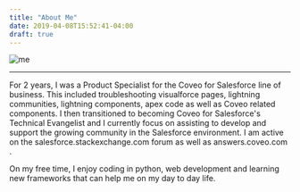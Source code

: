 ```yaml
---
title: "About Me"
date: 2019-04-08T15:52:41-04:00
draft: true
---
```


![me](https://pbs.twimg.com/profile_images/817201577836638208/-Vib_oAp_bigger.jpg)

---
For 2 years, I was a Product Specialist for the Coveo for Salesforce line of business. This included troubleshooting visualforce pages, lightning communities, lightning components, apex code as well as Coveo related components. I then transitioned to becoming Coveo for Salesforce's Technical Evangelist and I currently focus on assisting to develop and support the growing community in the Salesforce environment. I am active on the salesforce.stackexchange.com forum as well as answers.coveo.com .

On my free time, I enjoy coding in python, web development and learning new frameworks that can help me on my day to day life.